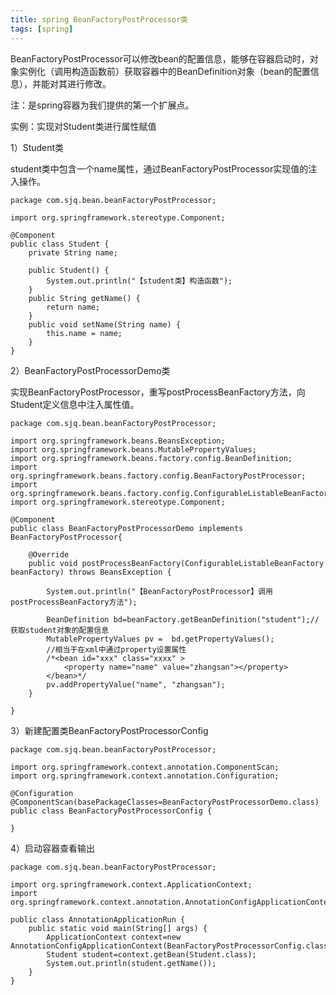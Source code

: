 ```yaml
---
title: spring BeanFactoryPostProcessor类
tags: [spring]
---
```


BeanFactoryPostProcessor可以修改bean的配置信息，能够在容器启动时，对象实例化（调用构造函数前）获取容器中的BeanDefinition对象（bean的配置信息），并能对其进行修改。

注：是spring容器为我们提供的第一个扩展点。

实例：实现对Student类进行属性赋值

1）Student类

student类中包含一个name属性，通过BeanFactoryPostProcessor实现值的注入操作。

```
package com.sjq.bean.beanFactoryPostProcessor;

import org.springframework.stereotype.Component;

@Component
public class Student {
    private String name;
    
    public Student() {
        System.out.println("【student类】构造函数");
    }
    public String getName() {
        return name;
    }
    public void setName(String name) {
        this.name = name;
    }
}
```

2）BeanFactoryPostProcessorDemo类

实现BeanFactoryPostProcessor，重写postProcessBeanFactory方法，向Student定义信息中注入属性值。

```
package com.sjq.bean.beanFactoryPostProcessor;

import org.springframework.beans.BeansException;
import org.springframework.beans.MutablePropertyValues;
import org.springframework.beans.factory.config.BeanDefinition;
import org.springframework.beans.factory.config.BeanFactoryPostProcessor;
import org.springframework.beans.factory.config.ConfigurableListableBeanFactory;
import org.springframework.stereotype.Component;

@Component
public class BeanFactoryPostProcessorDemo implements BeanFactoryPostProcessor{

    @Override
    public void postProcessBeanFactory(ConfigurableListableBeanFactory beanFactory) throws BeansException {
        
        System.out.println("【BeanFactoryPostProcessor】调用postProcessBeanFactory方法");
        
        BeanDefinition bd=beanFactory.getBeanDefinition("student");//获取student对象的配置信息
        MutablePropertyValues pv =  bd.getPropertyValues();
        //相当于在xml中通过property设置属性
        /*<bean id="xxx" class="xxxx" >
            <property name="name" value="zhangsan"></property>
        </bean>*/
        pv.addPropertyValue("name", "zhangsan");
    }

}
```

3）新建配置类BeanFactoryPostProcessorConfig

```
package com.sjq.bean.beanFactoryPostProcessor;

import org.springframework.context.annotation.ComponentScan;
import org.springframework.context.annotation.Configuration;

@Configuration
@ComponentScan(basePackageClasses=BeanFactoryPostProcessorDemo.class)
public class BeanFactoryPostProcessorConfig {
    
}
```

4）启动容器查看输出

```
package com.sjq.bean.beanFactoryPostProcessor;

import org.springframework.context.ApplicationContext;
import org.springframework.context.annotation.AnnotationConfigApplicationContext;

public class AnnotationApplicationRun {
    public static void main(String[] args) {
        ApplicationContext context=new AnnotationConfigApplicationContext(BeanFactoryPostProcessorConfig.class);
        Student student=context.getBean(Student.class);
        System.out.println(student.getName());
    }
}
```